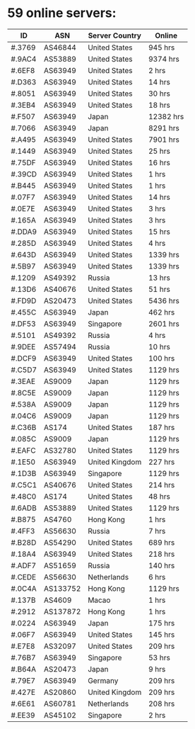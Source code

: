 # 59 online servers:

| ID | ASN | Server Country | Online |
| ------ | ------ | ------ | ------ |
| #.3769 | AS46844 | United States | 945 hrs |
| #.9AC4 | AS53889 | United States | 9374 hrs |
| #.6EF8 | AS63949 | United States | 2 hrs |
| #.D363 | AS63949 | United States | 14 hrs |
| #.8051 | AS63949 | United States | 30 hrs |
| #.3EB4 | AS63949 | United States | 18 hrs |
| #.F507 | AS63949 | Japan | 12382 hrs |
| #.7066 | AS63949 | Japan | 8291 hrs |
| #.A495 | AS63949 | United States | 7901 hrs |
| #.1449 | AS63949 | United States | 25 hrs |
| #.75DF | AS63949 | United States | 16 hrs |
| #.39CD | AS63949 | United States | 1 hrs |
| #.B445 | AS63949 | United States | 1 hrs |
| #.07F7 | AS63949 | United States | 14 hrs |
| #.0E7E | AS63949 | United States | 3 hrs |
| #.165A | AS63949 | United States | 3 hrs |
| #.DDA9 | AS63949 | United States | 15 hrs |
| #.285D | AS63949 | United States | 4 hrs |
| #.643D | AS63949 | United States | 1339 hrs |
| #.5B97 | AS63949 | United States | 1339 hrs |
| #.1209 | AS49392 | Russia | 13 hrs |
| #.13D6 | AS40676 | United States | 51 hrs |
| #.FD9D | AS20473 | United States | 5436 hrs |
| #.455C | AS63949 | Japan | 462 hrs |
| #.DF53 | AS63949 | Singapore | 2601 hrs |
| #.5101 | AS49392 | Russia | 4 hrs |
| #.9DEE | AS57494 | Russia | 10 hrs |
| #.DCF9 | AS63949 | United States | 100 hrs |
| #.C5D7 | AS63949 | United States | 1129 hrs |
| #.3EAE | AS9009 | Japan | 1129 hrs |
| #.8C5E | AS9009 | Japan | 1129 hrs |
| #.538A | AS9009 | Japan | 1129 hrs |
| #.04C6 | AS9009 | Japan | 1129 hrs |
| #.C36B | AS174 | United States | 187 hrs |
| #.085C | AS9009 | Japan | 1129 hrs |
| #.EAFC | AS32780 | United States | 1129 hrs |
| #.1E50 | AS63949 | United Kingdom | 227 hrs |
| #.1D3B | AS63949 | Singapore | 1129 hrs |
| #.C5C1 | AS40676 | United States | 214 hrs |
| #.48C0 | AS174 | United States | 48 hrs |
| #.6ADB | AS53889 | United States | 1129 hrs |
| #.B875 | AS4760 | Hong Kong | 1 hrs |
| #.4FF3 | AS56630 | Russia | 7 hrs |
| #.B28D | AS54290 | United States | 689 hrs |
| #.18A4 | AS63949 | United States | 218 hrs |
| #.ADF7 | AS51659 | Russia | 140 hrs |
| #.CEDE | AS56630 | Netherlands | 6 hrs |
| #.0C4A | AS133752 | Hong Kong | 1129 hrs |
| #.137B | AS4609 | Macao | 1 hrs |
| #.2912 | AS137872 | Hong Kong | 1 hrs |
| #.0224 | AS63949 | Japan | 175 hrs |
| #.06F7 | AS63949 | United States | 145 hrs |
| #.E7E8 | AS32097 | United States | 209 hrs |
| #.76B7 | AS63949 | Singapore | 53 hrs |
| #.B64A | AS20473 | Japan | 9 hrs |
| #.79E7 | AS63949 | Germany | 209 hrs |
| #.427E | AS20860 | United Kingdom | 209 hrs |
| #.6E61 | AS60781 | Netherlands | 208 hrs |
| #.EE39 | AS45102 | Singapore | 2 hrs |

